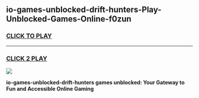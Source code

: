 
## io-games-unblocked-drift-hunters-Play-Unblocked-Games-Online-f0zun
<h3>
<a href="https://premium76.site?title=io-games-unblocked-drift-hunters&ref=25A">CLICK TO PLAY</a></h3>
<hr>

<h3>
<a href="https://premium76.site?title=io-games-unblocked-drift-hunters&ref=25A">CLICK 2 PLAY</a>
  
</h3>

<a href="https://premium76.site?title=io-games-unblocked-drift-hunters&ref=25A"><img src="https://clearcache.store/games.png"></a>


**io-games-unblocked-drift-hunters games unblocked: Your Gateway to Fun and Accessible Online Gaming**
